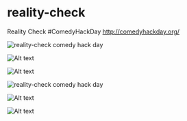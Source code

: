 reality-check
=============

Reality Check #ComedyHackDay http://comedyhackday.org/


![reality-check comedy hack day](https://github.com/Christian-Hansen/reality-check/blob/master/Reality-Check-screenshot.png)


![Alt text](https://github.com/Christian-Hansen/reality-check/blob/master/Reality-Check-screenshot.png)


![Alt text](/blob/master/Reality-Check-screenshot.png)



![reality-check comedy hack day](https://github.com/Christian-Hansen/reality-check/blob/master/Reality-Check-screenshot.jpg)


![Alt text](https://github.com/Christian-Hansen/reality-check/blob/master/Reality-Check-screenshot.jpg)


![Alt text](/blob/master/Reality-Check-screenshot.jpg)